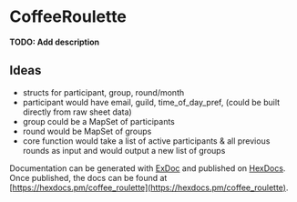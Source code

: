 # CoffeeRoulette

**TODO: Add description**

## Ideas

* structs for participant, group, round/month
* participant would have email, guild, time_of_day_pref,  (could be built directly from raw sheet data)
* group could be a MapSet of participants
* round would be MapSet of groups
* core function would take a list of active participants & all previous rounds as input and would output a new list of groups

Documentation can be generated with [ExDoc](https://github.com/elixir-lang/ex_doc)
and published on [HexDocs](https://hexdocs.pm). Once published, the docs can
be found at [https://hexdocs.pm/coffee_roulette](https://hexdocs.pm/coffee_roulette).

